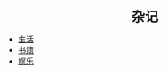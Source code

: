 **<center><font size=5>杂记</font></center>**

  * [生活](/杂记/生活.md)
  * [书籍](/杂记/书籍.md)
  * [娱乐](/杂记/娱乐.md)


